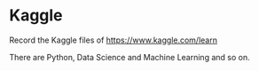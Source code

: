 # Kaggle

Record the Kaggle files of https://www.kaggle.com/learn

There are Python, Data Science and Machine Learning and so on.
